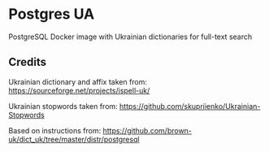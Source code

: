 # Postgres UA
PostgreSQL Docker image with Ukrainian dictionaries for full-text search

## Credits
Ukrainian dictionary and affix taken from:
https://sourceforge.net/projects/ispell-uk/

Ukrainian stopwords taken from:
https://github.com/skupriienko/Ukrainian-Stopwords

Based on instructions from:
https://github.com/brown-uk/dict_uk/tree/master/distr/postgresql
